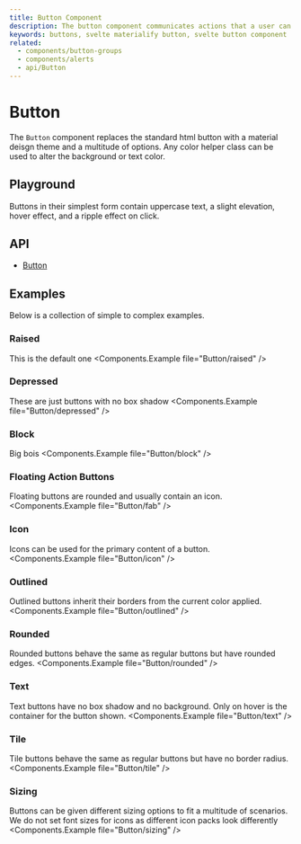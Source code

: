 ```yaml
---
title: Button Component
description: The button component communicates actions that a user can take and are typically placed in dialogs, forms, cards and toolbars.
keywords: buttons, svelte materialify button, svelte button component
related:
  - components/button-groups
  - components/alerts
  - api/Button
---
```


<script>
  import Playground from '@/playground/Button.svelte';
</script>

# Button

The `Button` component replaces the standard html button with a material deisgn theme and a multitude of options. Any color helper class can be used to alter the background or text color.

## Playground

Buttons in their simplest form contain uppercase text, a slight elevation, hover effect, and a ripple effect on click. <Playground />

## API

- [Button](/api/Button/)

## Examples

Below is a collection of simple to complex examples.

### Raised

This is the default one <Components.Example file="Button/raised" />

### Depressed

These are just buttons with no box shadow <Components.Example file="Button/depressed" />

### Block

Big bois <Components.Example file="Button/block" />

### Floating Action Buttons

Floating buttons are rounded and usually contain an icon. <Components.Example file="Button/fab" />

### Icon

Icons can be used for the primary content of a button. <Components.Example file="Button/icon" />

### Outlined

Outlined buttons inherit their borders from the current color applied. <Components.Example file="Button/outlined" />

### Rounded

Rounded buttons behave the same as regular buttons but have rounded edges. <Components.Example file="Button/rounded" />

### Text

Text buttons have no box shadow and no background. Only on hover is the container for the button shown. <Components.Example file="Button/text" />

### Tile

Tile buttons behave the same as regular buttons but have no border radius. <Components.Example file="Button/tile" />

### Sizing

Buttons can be given different sizing options to fit a multitude of scenarios. We do not set font sizes for icons as different icon packs look differently <Components.Example file="Button/sizing" />
